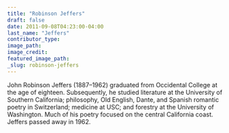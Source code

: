 ```yaml
---
title: "Robinson Jeffers"
draft: false
date: 2011-09-08T04:23:00-04:00
last_name: "Jeffers"
contributor_type:
image_path:
image_credit:
featured_image_path:
_slug: robinson-jeffers
---
```


John Robinson Jeffers (1887–1962) graduated from Occidental College at the age of eighteen. Subsequently, he studied literature at the University of Southern California; philosophy, Old English, Dante, and Spanish romantic poetry in Switzerland; medicine at USC; and forestry at the University of Washington. Much of his poetry focused on the central California coast. Jeffers passed away in 1962.

